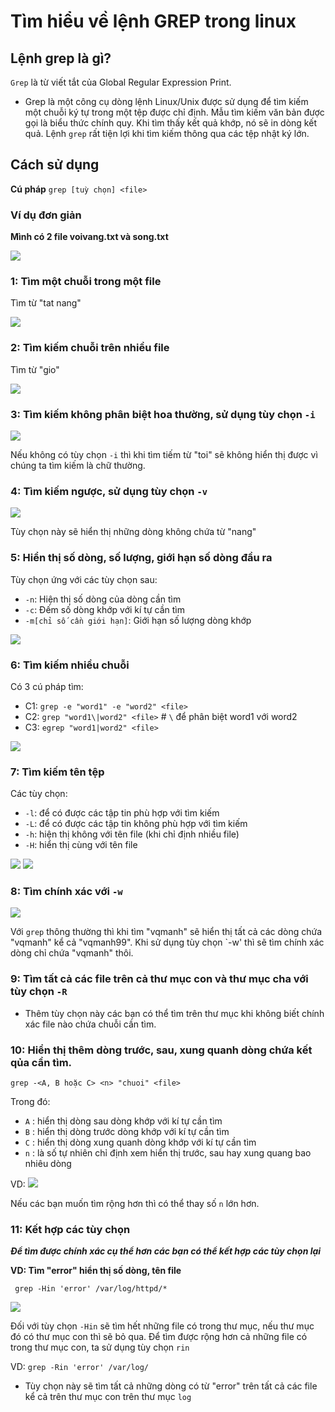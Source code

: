 # Tìm hiểu về lệnh GREP trong linux

## Lệnh grep là gì?
`Grep` là từ viết tắt của Global Regular Expression Print.

- Grep là một công cụ dòng lệnh Linux/Unix được sử dụng để tìm kiếm một chuỗi ký tự trong một tệp được chỉ định. Mẫu tìm kiếm văn bản được gọi là biểu thức chính quy. Khi tìm thấy kết quả khớp, nó sẽ in dòng kết quả. Lệnh `grep` rất tiện lợi khi tìm kiếm thông qua các tệp nhật ký lớn.

## Cách sử dụng

**Cú pháp** `grep [tuỳ chọn] <file>`

### Ví dụ đơn giản

**Mình có 2 file voivang.txt và song.txt**

<img src=https://imgur.com/uLe69bH.jpg>

### 1: Tìm một chuỗi trong một file

Tìm từ "tat nang"

<img src=https://imgur.com/yoGaXLp.jpg>

### 2:  Tìm kiếm chuỗi trên nhiều file

Tìm từ "gio"



<img src=https://imgur.com/iuNldDJ.jpg>

### 3: Tìm kiếm không phân biệt hoa thường, sử dụng tùy chọn `-i`

<img src=https://imgur.com/xxiTUQI.jpg>

Nếu không có tùy chọn `-i` thì khi tìm tiếm từ "toi" sẽ không hiển thị được vì chúng ta tìm kiếm là chữ thường.

### 4: Tìm kiếm ngược, sử dụng tùy chọn `-v`


<img src=https://imgur.com/aAcBVXe.jpg>

Tùy chọn này sẽ hiển thị những dòng không chứa từ "nang"

### 5: Hiển thị số dòng, số lượng, giới hạn số dòng đầu ra

Tùy chọn ứng với các tùy chọn sau:

- `-n`: Hiện thị số dòng của dòng cần tìm
- `-c`: Đếm số dòng khớp với kí tự cần tìm
- `-m[chỉ số cần giới hạn]`: Giới hạn số lượng dòng khớp

<img src=https://imgur.com/0rLtBtw.jpg>

### 6: Tìm kiếm nhiều chuỗi

Có 3 cú pháp tìm:

- C1: `grep -e "word1" -e "word2" <file>`
- C2: `grep "word1\|word2" <file>` # `\` để phân biệt word1 với word2
- C3: `egrep "word1|word2" <file>`

<img src=https://imgur.com/ukelNG6.jpg>

### 7: Tìm kiếm tên tệp

Các tùy chọn:

- `-l`: để có được các tập tin phù hợp với tìm kiếm
- `-L`: để có được các tập tin không phù hợp với tìm kiếm
- `-h`: hiện thị không với tên file (khi chỉ định nhiều file)
- `-H`: hiển thị cùng với tên file


<img src=https://imgur.com/zF3MOQt.jpg>

<img src=https://imgur.com/Om426NL.jpg>

### 8: Tìm chính xác với `-w`

<img src=https://imgur.com/enwwuM4.jpg>

Với `grep` thông thường thì khi tìm "vqmanh" sẽ hiển thị tất cả các dòng chứa "vqmanh" kể cả "vqmanh99". Khi sử dụng tùy chọn `-w' thì sẽ tìm chính xác dòng chỉ chứa "vqmanh" thôi.

### 9: Tìm tất cả các file trên cả thư mục con và thư mục cha với tùy chọn `-R`

- Thêm tùy chọn này các bạn có thể tìm trên thư mục khi không biết chính xác file nào chứa chuỗi cần tìm.

### 10: Hiển thị thêm dòng trước, sau, xung quanh dòng chứa kết qủa cần tìm.

`grep -<A, B hoặc C> <n> "chuoi" <file>`

Trong đó:

- `A` : hiển thị dòng sau dòng khớp với kí tự cần tìm
- `B` : hiển thị dòng trước dòng khớp với kí tự cần tìm
- `C` : hiển thị dòng xung quanh dòng khớp với kí tự cần tìm
- `n` : là số tự nhiên chỉ định xem hiển thị trước, sau hay xung quang bao nhiêu dòng

VD: 
<img src=https://imgur.com/nnwtuK4.jpg>

Nếu các bạn muốn tìm rộng hơn thì có thể thay số `n` lớn hơn.
### 11: Kết hợp các tùy chọn

***Để tìm được chính xác cụ thể hơn các bạn có thể kết hợp các tùy chọn lại***

**VD: Tìm "error" hiển thị số dòng, tên file**

` grep -Hin 'error' /var/log/httpd/*`

<img src=https://imgur.com/gXMDKDY.jpg>

Đối với tùy chọn `-Hin` sẽ tìm hết những file có trong thư mục, nếu thư mục đó có thư mục con thì sẽ bỏ qua. Để tìm được rộng hơn cả những file có trong thư mục con, ta sử dụng tùy chọn `rin`

VD: `grep -Rin 'error' /var/log/`

- Tùy chọn này sẽ tìm tất cả những dòng có từ "error" trên tất cả các file kể cả trên thư mục con trên thư mục `log`